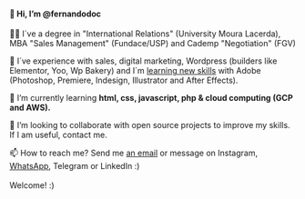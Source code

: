  <h4>👋 Hi, I’m @fernandodoc</h4>
 
 👨‍🎓 I´ve a degree in "International Relations" (University Moura Lacerda), MBA "Sales Management" (Fundace/USP) and Cademp "Negotiation" (FGV)
  
 👀 I´ve experience with sales, digital marketing, Wordpress (builders like Elementor, Yoo, Wp Bakery) and I´m <ins> learning new skills</ins> with Adobe (Photoshop, Premiere, Indesign, Illustrator and After Effects).<br>
 
 🌱 I’m currently learning <strong> html, css, javascript, php & cloud computing (GCP and AWS). </strong><br> 
 
 💞️ I’m looking to collaborate with open source projects to improve my skills. If I am useful, contact me. <br>
 
 📫 How to reach me? Send me <a href="mailto:fernando@lidere360ads.com">an email</a> or message on Instagram, <a href="https://wa.me/5516981180180" target="_blank">WhatsApp</a>, Telegram or LinkedIn :)<br> 
 <br>
 Welcome! :)

<!---
fernandodoc/fernandodoc is a ✨ special ✨ repository because its `README.md` (this file) appears on your GitHub profile.
You can click the Preview link to take a look at your changes.


--->



